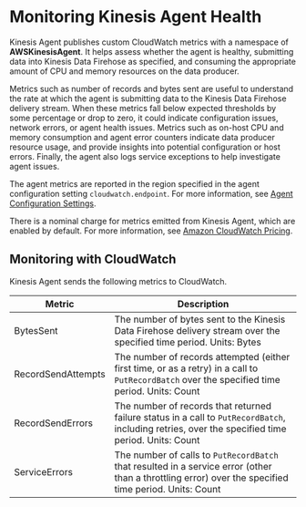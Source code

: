 # Monitoring Kinesis Agent Health<a name="agent-health"></a>

Kinesis Agent publishes custom CloudWatch metrics with a namespace of **AWSKinesisAgent**\. It helps assess whether the agent is healthy, submitting data into Kinesis Data Firehose as specified, and consuming the appropriate amount of CPU and memory resources on the data producer\. 

Metrics such as number of records and bytes sent are useful to understand the rate at which the agent is submitting data to the Kinesis Data Firehose delivery stream\. When these metrics fall below expected thresholds by some percentage or drop to zero, it could indicate configuration issues, network errors, or agent health issues\. Metrics such as on\-host CPU and memory consumption and agent error counters indicate data producer resource usage, and provide insights into potential configuration or host errors\. Finally, the agent also logs service exceptions to help investigate agent issues\. 

The agent metrics are reported in the region specified in the agent configuration setting `cloudwatch.endpoint`\. For more information, see [Agent Configuration Settings](writing-with-agents.md#agent-config-settings)\.

There is a nominal charge for metrics emitted from Kinesis Agent, which are enabled by default\. For more information, see [Amazon CloudWatch Pricing](https://aws.amazon.com/cloudwatch/pricing/)\.

## Monitoring with CloudWatch<a name="agent-metrics"></a>

Kinesis Agent sends the following metrics to CloudWatch\.


| Metric | Description | 
| --- | --- | 
| BytesSent |  The number of bytes sent to the Kinesis Data Firehose delivery stream over the specified time period\. Units: Bytes  | 
| RecordSendAttempts |  The number of records attempted \(either first time, or as a retry\) in a call to `PutRecordBatch` over the specified time period\. Units: Count  | 
| RecordSendErrors |  The number of records that returned failure status in a call to `PutRecordBatch`, including retries, over the specified time period\. Units: Count  | 
| ServiceErrors |  The number of calls to `PutRecordBatch` that resulted in a service error \(other than a throttling error\) over the specified time period\.  Units: Count  | 